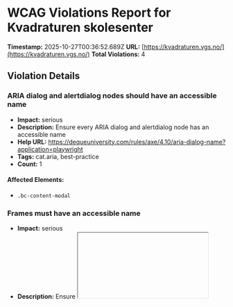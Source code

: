 # WCAG Violations Report for Kvadraturen skolesenter

**Timestamp:** 2025-10-27T00:36:52.689Z
**URL:** [https://kvadraturen.vgs.no/](https://kvadraturen.vgs.no/)
**Total Violations:** 4

## Violation Details

### ARIA dialog and alertdialog nodes should have an accessible name

- **Impact:** serious
- **Description:** Ensure every ARIA dialog and alertdialog node has an accessible name
- **Help URL:** https://dequeuniversity.com/rules/axe/4.10/aria-dialog-name?application=playwright
- **Tags:** cat.aria, best-practice
- **Count:** 1

#### Affected Elements:

- `.bc-content-modal`

### Frames must have an accessible name

- **Impact:** serious
- **Description:** Ensure <iframe> and <frame> elements have an accessible name
- **Help URL:** https://dequeuniversity.com/rules/axe/4.10/frame-title?application=playwright
- **Tags:** cat.text-alternatives, wcag2a, wcag412, section508, section508.22.i, TTv5, TT12.d, EN-301-549, EN-9.4.1.2
- **Count:** 1

#### Affected Elements:

- `iframe`

### Links must have discernible text

- **Impact:** serious
- **Description:** Ensure links have discernible text
- **Help URL:** https://dequeuniversity.com/rules/axe/4.10/link-name?application=playwright
- **Tags:** cat.name-role-value, wcag2a, wcag244, wcag412, section508, section508.22.a, TTv5, TT6.a, EN-301-549, EN-9.2.4.4, EN-9.4.1.2, ACT
- **Count:** 1

#### Affected Elements:

- `a[href$="agderfk.no/"]`

### All page content should be contained by landmarks

- **Impact:** moderate
- **Description:** Ensure all page content is contained by landmarks
- **Help URL:** https://dequeuniversity.com/rules/axe/4.10/region?application=playwright
- **Tags:** cat.keyboard, best-practice
- **Count:** 30

#### Affected Elements:

- `.visually-hidden`
- `#Sone2501`
- `#ctl00_ctl00_ctl00_innhold_MidtSone_ucSearchField_txtSearch`
- `#Sone2502`
- `#ctl00_ctl00_ctl00_innhold_MidtSone_plhZoneContainer5000`
- `#ctl00_ctl00_ctl00_innhold_MidtSone_ctl04_WebpartId_1390 > .webPartInnhold > .emnekart-text-box-list > .emnekart-text-box > .text-box > .il-heading--h2`
- `cc-cookie-consent-conditional-content-component:nth-child(2) > .cc-alert.cc-alert--warning > .cc-alert-content > .cc-alert-message > .cc-div:nth-child(1)`
- `#ctl00_ctl00_ctl00_innhold_MidtSone_ctl04_WebpartId_1390 > .webPartInnhold > .emnekart-text-box-list > .emnekart-text-box > .text-box > p:nth-child(3)`
- `#ctl00_ctl00_ctl00_innhold_MidtSone_ctl04_WebpartId_1390 > .webPartInnhold > .emnekart-text-box-list > .emnekart-text-box > .text-box > p:nth-child(4)`
- `.text-box > p:nth-child(5)`
- `cc-cookie-consent-conditional-content-component:nth-child(6) > .cc-alert.cc-alert--warning > .cc-alert-content > .cc-alert-message > .cc-div:nth-child(1)`
- `#ctl00_ctl00_ctl00_innhold_MidtSone_ctl07_WebpartId_1394 > .webPartInnhold > .emnekart-text-box-list > .emnekart-text-box > .text-box > .il-heading--h2:nth-child(1)`
- `p:nth-child(2)`
- `#ctl00_ctl00_ctl00_innhold_MidtSone_ctl07_WebpartId_1394 > .webPartInnhold > .emnekart-text-box-list > .emnekart-text-box > .text-box > p:nth-child(3)`
- `#ctl00_ctl00_ctl00_innhold_MidtSone_ctl07_WebpartId_1394 > .webPartInnhold > .emnekart-text-box-list > .emnekart-text-box > .text-box > p:nth-child(4)`
- `cc-cookie-consent-conditional-content-component:nth-child(5) > .cc-alert.cc-alert--warning > .cc-alert-content > .cc-alert-message > .cc-div:nth-child(1)`
- `.text-box > .il-heading--h3`
- `#ctl00_ctl00_ctl00_innhold_MidtSone_ctl07_WebpartId_1394 > .webPartInnhold > .emnekart-text-box-list > .emnekart-text-box > .text-box > p:nth-child(7)`
- `p:nth-child(8)`
- `cc-cookie-consent-conditional-content-component:nth-child(9) > .cc-alert.cc-alert--warning > .cc-alert-content > .cc-alert-message > .cc-div:nth-child(1)`
- `.il-heading--h2:nth-child(10)`
- `.il-heading--h2:nth-child(11)`
- `p:nth-child(12)`
- `cc-cookie-consent-conditional-content-component:nth-child(13) > .cc-alert.cc-alert--warning > .cc-alert-content > .cc-alert-message > .cc-div:nth-child(1)`
- `p:nth-child(14)`
- `#ctl00_ctl00_ctl00_innhold_MidtSone_ctl08_WebpartId_1395 > .webPartTittel`
- `.container > ul`
- `.webPartBunnLink`
- `#ctl00_ctl00_ctl00_innhold_MidtSone_plhZoneContainer5500`
- `.back-to-top-button-wrapper`
